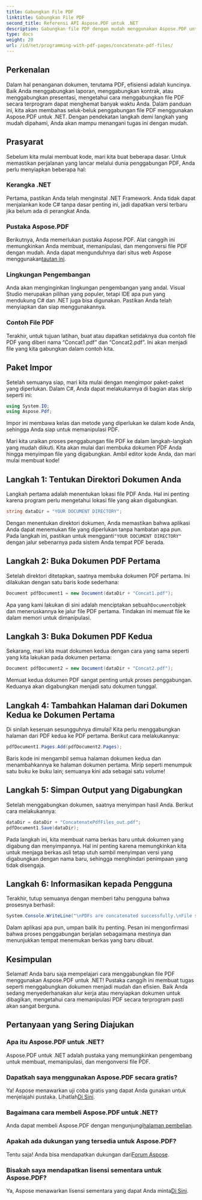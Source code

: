 ```yaml
---
title: Gabungkan File PDF
linktitle: Gabungkan File PDF
second_title: Referensi API Aspose.PDF untuk .NET
description: Gabungkan file PDF dengan mudah menggunakan Aspose.PDF untuk .NET dengan panduan langkah demi langkah yang komprehensif ini.
type: docs
weight: 20
url: /id/net/programming-with-pdf-pages/concatenate-pdf-files/
---
```

## Perkenalan

Dalam hal penanganan dokumen, terutama PDF, efisiensi adalah kuncinya. Baik Anda menggabungkan laporan, menggabungkan kontrak, atau menggabungkan presentasi, mengetahui cara menggabungkan file PDF secara terprogram dapat menghemat banyak waktu Anda. Dalam panduan ini, kita akan membahas seluk-beluk penggabungan file PDF menggunakan Aspose.PDF untuk .NET. Dengan pendekatan langkah demi langkah yang mudah dipahami, Anda akan mampu menangani tugas ini dengan mudah.

## Prasyarat

Sebelum kita mulai membuat kode, mari kita buat beberapa dasar. Untuk memastikan perjalanan yang lancar melalui dunia penggabungan PDF, Anda perlu menyiapkan beberapa hal:

### Kerangka .NET

Pertama, pastikan Anda telah menginstal .NET Framework. Anda tidak dapat menjalankan kode C# tanpa dasar penting ini, jadi dapatkan versi terbaru jika belum ada di perangkat Anda.

### Pustaka Aspose.PDF

 Berikutnya, Anda memerlukan pustaka Aspose.PDF. Alat canggih ini memungkinkan Anda membuat, memanipulasi, dan mengonversi file PDF dengan mudah. Anda dapat mengunduhnya dari situs web Aspose menggunakan[tautan ini](https://releases.aspose.com/pdf/net/).

### Lingkungan Pengembangan

Anda akan menginginkan lingkungan pengembangan yang andal. Visual Studio merupakan pilihan yang populer, tetapi IDE apa pun yang mendukung C# dan .NET juga bisa digunakan. Pastikan Anda telah menyiapkan dan siap menggunakannya.

### Contoh File PDF

Terakhir, untuk tujuan latihan, buat atau dapatkan setidaknya dua contoh file PDF yang diberi nama “Concat1.pdf” dan “Concat2.pdf”. Ini akan menjadi file yang kita gabungkan dalam contoh kita.

## Paket Impor

Setelah semuanya siap, mari kita mulai dengan mengimpor paket-paket yang diperlukan. Dalam C#, Anda dapat melakukannya di bagian atas skrip seperti ini:

```csharp
using System.IO;
using Aspose.Pdf;
```

Impor ini membawa kelas dan metode yang diperlukan ke dalam kode Anda, sehingga Anda siap untuk memanipulasi PDF.

Mari kita uraikan proses penggabungan file PDF ke dalam langkah-langkah yang mudah diikuti. Kita akan mulai dari membuka dokumen PDF Anda hingga menyimpan file yang digabungkan. Ambil editor kode Anda, dan mari mulai membuat kode!

## Langkah 1: Tentukan Direktori Dokumen Anda

Langkah pertama adalah menentukan lokasi file PDF Anda. Hal ini penting karena program perlu mengetahui lokasi file yang akan digabungkan.

```csharp
string dataDir = "YOUR DOCUMENT DIRECTORY";
```

 Dengan menentukan direktori dokumen, Anda memastikan bahwa aplikasi Anda dapat menemukan file yang diperlukan tanpa hambatan apa pun. Pada langkah ini, pastikan untuk mengganti`"YOUR DOCUMENT DIRECTORY"` dengan jalur sebenarnya pada sistem Anda tempat PDF berada.

## Langkah 2: Buka Dokumen PDF Pertama

Setelah direktori ditetapkan, saatnya membuka dokumen PDF pertama. Ini dilakukan dengan satu baris kode sederhana:

```csharp
Document pdfDocument1 = new Document(dataDir + "Concat1.pdf");
```

 Apa yang kami lakukan di sini adalah menciptakan sebuah`Document`objek dan meneruskannya ke jalur file PDF pertama. Tindakan ini memuat file ke dalam memori untuk dimanipulasi.

## Langkah 3: Buka Dokumen PDF Kedua

Sekarang, mari kita muat dokumen kedua dengan cara yang sama seperti yang kita lakukan pada dokumen pertama:

```csharp
Document pdfDocument2 = new Document(dataDir + "Concat2.pdf");
```

Memuat kedua dokumen PDF sangat penting untuk proses penggabungan. Keduanya akan digabungkan menjadi satu dokumen tunggal.

## Langkah 4: Tambahkan Halaman dari Dokumen Kedua ke Dokumen Pertama

Di sinilah keseruan sesungguhnya dimulai! Kita perlu menggabungkan halaman dari PDF kedua ke PDF pertama. Berikut cara melakukannya:

```csharp
pdfDocument1.Pages.Add(pdfDocument2.Pages);
```

Baris kode ini mengambil semua halaman dokumen kedua dan menambahkannya ke halaman dokumen pertama. Mirip seperti menumpuk satu buku ke buku lain; semuanya kini ada sebagai satu volume!

## Langkah 5: Simpan Output yang Digabungkan

Setelah menggabungkan dokumen, saatnya menyimpan hasil Anda. Berikut cara melakukannya:

```csharp
dataDir = dataDir + "ConcatenatePdfFiles_out.pdf";
pdfDocument1.Save(dataDir);
```

Pada langkah ini, kita membuat nama berkas baru untuk dokumen yang digabung dan menyimpannya. Hal ini penting karena memungkinkan kita untuk menjaga berkas asli tetap utuh sambil menyimpan versi yang digabungkan dengan nama baru, sehingga menghindari penimpaan yang tidak disengaja.

## Langkah 6: Informasikan kepada Pengguna

Terakhir, tutup semuanya dengan memberi tahu pengguna bahwa prosesnya berhasil:

```csharp
System.Console.WriteLine("\nPDFs are concatenated successfully.\nFile saved at " + dataDir);
```

Dalam aplikasi apa pun, umpan balik itu penting. Pesan ini mengonfirmasi bahwa proses penggabungan berjalan sebagaimana mestinya dan menunjukkan tempat menemukan berkas yang baru dibuat.

## Kesimpulan

Selamat! Anda baru saja mempelajari cara menggabungkan file PDF menggunakan Aspose.PDF untuk .NET! Pustaka canggih ini membuat tugas seperti menggabungkan dokumen menjadi mudah dan efisien. Baik Anda sedang menyederhanakan alur kerja atau menyiapkan dokumen untuk dibagikan, mengetahui cara memanipulasi PDF secara terprogram pasti akan sangat berguna.


## Pertanyaan yang Sering Diajukan

### Apa itu Aspose.PDF untuk .NET?  
Aspose.PDF untuk .NET adalah pustaka yang memungkinkan pengembang untuk membuat, memanipulasi, dan mengonversi file PDF.

### Dapatkah saya menggunakan Aspose.PDF secara gratis?  
Ya! Aspose menawarkan uji coba gratis yang dapat Anda gunakan untuk menjelajahi pustaka. Lihatlah[Di Sini](https://releases.aspose.com/).

### Bagaimana cara membeli Aspose.PDF untuk .NET?  
Anda dapat membeli Aspose.PDF dengan mengunjungi[halaman pembelian](https://purchase.aspose.com/buy).

### Apakah ada dukungan yang tersedia untuk Aspose.PDF?  
 Tentu saja! Anda bisa mendapatkan dukungan dari[Forum Aspose](https://forum.aspose.com/c/pdf/10).

### Bisakah saya mendapatkan lisensi sementara untuk Aspose.PDF?  
 Ya, Aspose menawarkan lisensi sementara yang dapat Anda minta[Di Sini](https://purchase.aspose.com/temporary-license/).